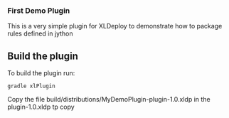 ### First Demo Plugin

This is a very simple plugin for XLDeploy to demonstrate how to package rules defined in jython

## Build the plugin
To build the plugin run:
```
gradle xlPlugin
```

Copy the file build/distributions/MyDemoPlugin-plugin-1.0.xldp in the plugin-1.0.xldp tp copy

